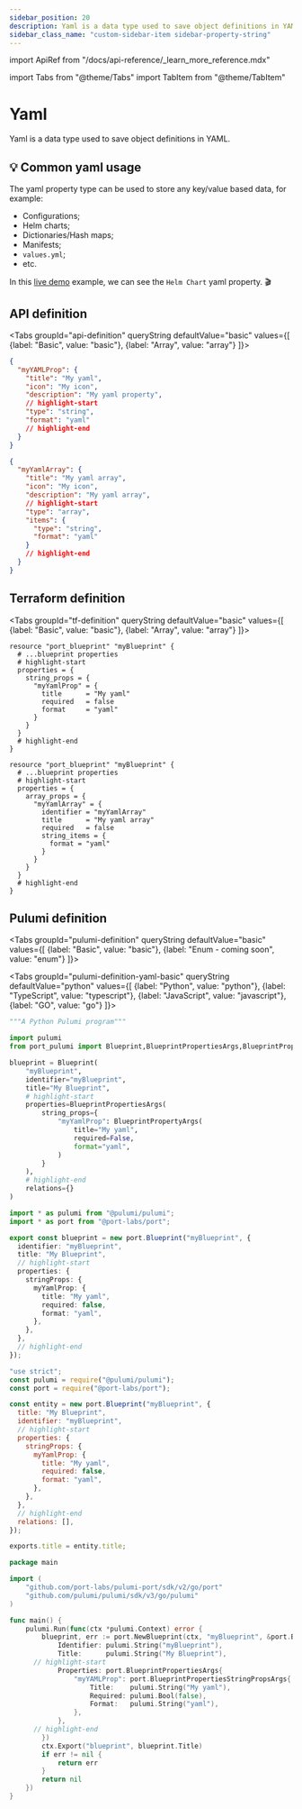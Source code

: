 ```yaml
---
sidebar_position: 20
description: Yaml is a data type used to save object definitions in YAML
sidebar_class_name: "custom-sidebar-item sidebar-property-string"
---
```


import ApiRef from "/docs/api-reference/\_learn_more_reference.mdx"

import Tabs from "@theme/Tabs"
import TabItem from "@theme/TabItem"

# Yaml

Yaml is a data type used to save object definitions in YAML.

## 💡 Common yaml usage

The yaml property type can be used to store any key/value based data, for example:

- Configurations;
- Helm charts;
- Dictionaries/Hash maps;
- Manifests;
- `values.yml`;
- etc.

In this [live demo](https://demo.getport.io/service_catalog) example, we can see the `Helm Chart` yaml property. 🎬

## API definition

<Tabs groupId="api-definition" queryString defaultValue="basic" values={[
{label: "Basic", value: "basic"},
{label: "Array", value: "array"}
]}>

<TabItem value="basic">

```json showLineNumbers
{
  "myYAMLProp": {
    "title": "My yaml",
    "icon": "My icon",
    "description": "My yaml property",
    // highlight-start
    "type": "string",
    "format": "yaml"
    // highlight-end
  }
}
```

</TabItem>
<TabItem value="array">

```json showLineNumbers
{
  "myYamlArray": {
    "title": "My yaml array",
    "icon": "My icon",
    "description": "My yaml array",
    // highlight-start
    "type": "array",
    "items": {
      "type": "string",
      "format": "yaml"
    }
    // highlight-end
  }
}
```

</TabItem>
</Tabs>

<ApiRef />

## Terraform definition

<Tabs groupId="tf-definition" queryString defaultValue="basic" values={[
{label: "Basic", value: "basic"},
{label: "Array", value: "array"}
]}>

<TabItem value="basic">

```hcl showLineNumbers
resource "port_blueprint" "myBlueprint" {
  # ...blueprint properties
  # highlight-start
  properties = {
    string_props = {
      "myYamlProp" = {
        title      = "My yaml"
        required   = false
        format     = "yaml"
      }
    }
  }
  # highlight-end
}
```

</TabItem>
<TabItem value="array">

```hcl showLineNumbers
resource "port_blueprint" "myBlueprint" {
  # ...blueprint properties
  # highlight-start
  properties = {
    array_props = {
      "myYamlArray" = {
        identifier = "myYamlArray"
        title      = "My yaml array"
        required   = false
        string_items = {
          format = "yaml"
        }
      }
    }
  }
  # highlight-end
}
```

</TabItem>
</Tabs>

## Pulumi definition

<Tabs groupId="pulumi-definition" queryString defaultValue="basic" values={[
{label: "Basic", value: "basic"},
{label: "Enum - coming soon", value: "enum"}
]}>

<TabItem value="basic">

<Tabs groupId="pulumi-definition-yaml-basic" queryString defaultValue="python" values={[
{label: "Python", value: "python"},
{label: "TypeScript", value: "typescript"},
{label: "JavaScript", value: "javascript"},
{label: "GO", value: "go"}
]}>

<TabItem value="python">

```python showLineNumbers
"""A Python Pulumi program"""

import pulumi
from port_pulumi import Blueprint,BlueprintPropertiesArgs,BlueprintPropertyArgs

blueprint = Blueprint(
    "myBlueprint",
    identifier="myBlueprint",
    title="My Blueprint",
    # highlight-start
    properties=BlueprintPropertiesArgs(
        string_props={
            "myYamlProp": BlueprintPropertyArgs(
                title="My yaml",
                required=False,
                format="yaml",
            )
        }
    ),
    # highlight-end
    relations={}
)
```

</TabItem>

<TabItem value="typescript">

```typescript showLineNumbers
import * as pulumi from "@pulumi/pulumi";
import * as port from "@port-labs/port";

export const blueprint = new port.Blueprint("myBlueprint", {
  identifier: "myBlueprint",
  title: "My Blueprint",
  // highlight-start
  properties: {
    stringProps: {
      myYamlProp: {
        title: "My yaml",
        required: false,
        format: "yaml",
      },
    },
  },
  // highlight-end
});
```

</TabItem>

<TabItem value="javascript">

```javascript showLineNumbers
"use strict";
const pulumi = require("@pulumi/pulumi");
const port = require("@port-labs/port");

const entity = new port.Blueprint("myBlueprint", {
  title: "My Blueprint",
  identifier: "myBlueprint",
  // highlight-start
  properties: {
    stringProps: {
      myYamlProp: {
        title: "My yaml",
        required: false,
        format: "yaml",
      },
    },
  },
  // highlight-end
  relations: [],
});

exports.title = entity.title;
```

</TabItem>
<TabItem value="go">

```go showLineNumbers
package main

import (
	"github.com/port-labs/pulumi-port/sdk/v2/go/port"
	"github.com/pulumi/pulumi/sdk/v3/go/pulumi"
)

func main() {
	pulumi.Run(func(ctx *pulumi.Context) error {
		blueprint, err := port.NewBlueprint(ctx, "myBlueprint", &port.BlueprintArgs{
			Identifier: pulumi.String("myBlueprint"),
			Title:      pulumi.String("My Blueprint"),
      // highlight-start
			Properties: port.BlueprintPropertiesArgs{
				"myYAMLProp": port.BlueprintPropertiesStringPropsArgs{
					Title:    pulumi.String("My yaml"),
					Required: pulumi.Bool(false),
					Format:   pulumi.String("yaml"),
				},
			},
      // highlight-end
		})
		ctx.Export("blueprint", blueprint.Title)
		if err != nil {
			return err
		}
		return nil
	})
}
```

</TabItem>

</Tabs>

</TabItem>
</Tabs>
